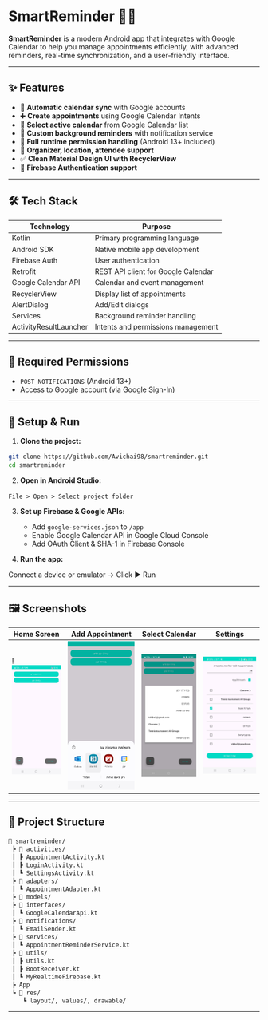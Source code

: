 # SmartReminder 📅🔔

**SmartReminder** is a modern Android app that integrates with Google Calendar to help you manage appointments efficiently, with advanced reminders, real-time synchronization, and a user-friendly interface.

---

## ✨ Features

- 🔄 **Automatic calendar sync** with Google accounts
- ➕ **Create appointments** using Google Calendar Intents
- 📅 **Select active calendar** from Google Calendar list
- 🔔 **Custom background reminders** with notification service
- 🛂 **Full runtime permission handling** (Android 13+ included)
- 👥 **Organizer, location, attendee support**
- ✅ **Clean Material Design UI with RecyclerView**
- 🔐 **Firebase Authentication support**

---

## 🛠️ Tech Stack

| Technology      | Purpose                                 |
|------------------|------------------------------------------|
| Kotlin           | Primary programming language            |
| Android SDK      | Native mobile app development           |
| Firebase Auth    | User authentication                    |
| Retrofit         | REST API client for Google Calendar     |
| Google Calendar API | Calendar and event management       |
| RecyclerView     | Display list of appointments            |
| AlertDialog      | Add/Edit dialogs                        |
| Services         | Background reminder handling            |
| ActivityResultLauncher | Intents and permissions management |

---

## 🔐 Required Permissions

- `POST_NOTIFICATIONS` (Android 13+)
- Access to Google account (via Google Sign-In)

---

## 🚀 Setup & Run

1. **Clone the project:**

```bash
git clone https://github.com/Avichai98/smartreminder.git
cd smartreminder
```

2. **Open in Android Studio:**

`File > Open > Select project folder`

3. **Set up Firebase & Google APIs:**
    - Add `google-services.json` to `/app`
    - Enable Google Calendar API in Google Cloud Console
    - Add OAuth Client & SHA-1 in Firebase Console

4. **Run the app:**

Connect a device or emulator → Click ▶️ Run

---

## 🖼️ Screenshots

| Home Screen                                                | Add Appointment                                                             | Select Calendar                                                       | Settings                                              |
|------------------------------------------------------------|-----------------------------------------------------------------------------|-----------------------------------------------------------------------|-------------------------------------------------------|
| !![home_page.jpg](app/src/main/res/drawable/home_page.jpg) | ![create_appointment.jpg](app/src/main/res/drawable/create_appointment.jpg) | ![select_calendar.jpg](app/src/main/res/drawable/select_calendar.jpg) | ![sttings.jpg](app/src/main/res/drawable/sttings.jpg) |

---

## 📂 Project Structure

```
📁 smartreminder/
 ┣ 📂 activities/
 ┃ ┣ AppointmentActivity.kt
 ┃ ┣ LoginActivity.kt
 ┃ ┗ SettingsActivity.kt
 ┣ 📂 adapters/
 ┃ ┗ AppointmentAdapter.kt
 ┣ 📂 models/
 ┣ 📂 interfaces/
 ┃ ┗ GoogleCalendarApi.kt
 ┣ 📂 notifications/
 ┃ ┗ EmailSender.kt
 ┣ 📂 services/
 ┃ ┗ AppointmentReminderService.kt
 ┣ 📂 utils/
 ┃ ┣ Utils.kt
 ┃ ┣ BootReceiver.kt
 ┃ ┗ MyRealtimeFirebase.kt
 ┣ App
 ┗ 📂 res/
    ┗ layout/, values/, drawable/
```

---